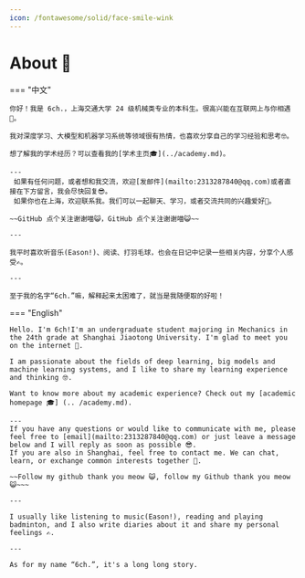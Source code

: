 ```yaml
---
icon: /fontawesome/solid/face-smile-wink
---
```


# About 🥳

=== "中文"

    你好！我是 6ch.，上海交通大学 24 级机械类专业的本科生。很高兴能在互联网上与你相遇🥰。
    
    我对深度学习、大模型和机器学习系统等领域很有热情，也喜欢分享自己的学习经验和思考🤓。
    
    想了解我的学术经历？可以查看我的[学术主页🎓](../academy.md)。
    
    ---
     如果有任何问题，或者想和我交流，欢迎[发邮件](mailto:2313287840@qq.com)或者直接在下方留言，我会尽快回复😎。
     如果你也在上海，欢迎联系我。我们可以一起聊天、学习，或者交流共同的兴趣爱好👻。
    
    ~~GitHub 点个关注谢谢喵😺，GitHub 点个关注谢谢喵😺~~
    
    ---
    
    我平时喜欢听音乐(Eason!)、阅读、打羽毛球，也会在日记中记录一些相关内容，分享个人感受✍。
    
    ---
    
    至于我的名字“6ch.”嘛，解释起来太困难了，就当是我随便取的好啦！

=== "English"

    Hello. I'm 6ch!I'm an undergraduate student majoring in Mechanics in the 24th grade at Shanghai Jiaotong University. I'm glad to meet you on the internet 🥰.
    
    I am passionate about the fields of deep learning, big models and machine learning systems, and I like to share my learning experience and thinking 🤓.
    
    Want to know more about my academic experience? Check out my [academic homepage 🎓] (.. /academy.md).
    
    ---
    If you have any questions or would like to communicate with me, please feel free to [email](mailto:2313287840@qq.com) or just leave a message below and I will reply as soon as possible 😎.
    If you are also in Shanghai, feel free to contact me. We can chat, learn, or exchange common interests together 👻.
    
    ~~Follow my github thank you meow 😺, follow my Github thank you meow 😺~~~
    
    ---
    
    I usually like listening to music(Eason!), reading and playing badminton, and I also write diaries about it and share my personal feelings ✍.
    
    ---
    
    As for my name “6ch.”, it's a long long story.

